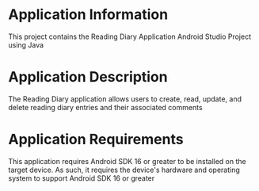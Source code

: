 # Application Information
This project contains the Reading Diary Application Android Studio Project using Java
# Application Description
The Reading Diary application allows users to create, read, update, and delete reading diary entries and their associated comments
# Application Requirements
This application requires Android SDK 16 or greater to be installed on the target device.
As such, it requires the device's hardware and operating system to support Android SDK 16 or greater
